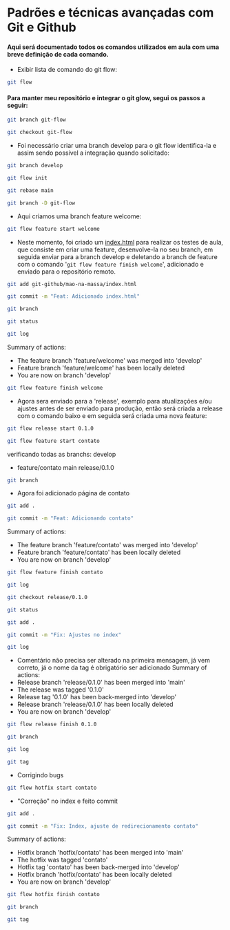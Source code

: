 # Padrões e técnicas avançadas com Git e Github

#### Aqui será documentado todos os comandos utilizados em aula com uma breve definição de cada comando.

- Exibir lista de comando do git flow:
```bash
git flow
```

#### Para manter meu repositório e integrar o git glow, segui os passos a seguir:

```bash
git branch git-flow
```
```bash
git checkout git-flow
```

- Foi necessário criar uma branch develop para o git flow identifica-la e assim sendo possível a integração quando solicitado:
```bash
git branch develop
```

```bash
git flow init
```

```bash
git rebase main
```
```bash
git branch -D git-flow
```

- Aqui criamos uma branch feature welcome:
```bash
git flow feature start welcome
```
- Neste momento, foi criado um [index.html](index.html) para realizar os testes de aula, que consiste em criar uma feature, desenvolve-la no seu branch, em seguida enviar para a branch develop e deletando a branch de feature com o comando '`git flow feature finish welcome`', adicionado e enviado para o repositório remoto.
```bash
git add git-github/mao-na-massa/index.html
```

```bash
git commit -m "Feat: Adicionado index.html"
```

```bash
git branch
```

```bash
git status
```

```bash
git log
```

Summary of actions:
- The feature branch 'feature/welcome' was merged into 'develop'
- Feature branch 'feature/welcome' has been locally deleted
- You are now on branch 'develop'
```bash
git flow feature finish welcome
```

- Agora sera enviado para a 'release', exemplo para atualizações e/ou ajustes antes de ser enviado para produção, então será criada a release com o comando baixo e em seguida será criada uma nova feature:
```bash
git flow release start 0.1.0
```

```bash
git flow feature start contato
```

verificando todas as branchs:
  develop
* feature/contato
  main
  release/0.1.0
```bash
git branch
```
- Agora foi adicionado página de contato
```bash
git add .
```

```bash
git commit -m "Feat: Adicionando contato"
```

Summary of actions:
- The feature branch 'feature/contato' was merged into 'develop'
- Feature branch 'feature/contato' has been locally deleted
- You are now on branch 'develop'

```bash
git flow feature finish contato
```

```bash
git log
```

```bash
git checkout release/0.1.0
```

```bash
git status
```

```bash
git add .
```

```bash
git commit -m "Fix: Ajustes no index"
```

```bash
git log
```

- Comentário não precisa ser alterado na primeira mensagem, já vem correto, já o nome da tag é obrigatório ser adicionado
Summary of actions:
- Release branch 'release/0.1.0' has been merged into 'main'
- The release was tagged '0.1.0'
- Release tag '0.1.0' has been back-merged into 'develop'
- Release branch 'release/0.1.0' has been locally deleted
- You are now on branch 'develop'

```bash
git flow release finish 0.1.0
```

```bash
git branch
```

```bash
git log
```

```bash
git tag
```

- Corrigindo bugs
```bash
git flow hotfix start contato
```

- "Correção" no index e feito commit
```bash
git add .
```

```bash
git commit -m "Fix: Index, ajuste de redirecionamento contato"
```

Summary of actions:
- Hotfix branch 'hotfix/contato' has been merged into 'main'
- The hotfix was tagged 'contato'
- Hotfix tag 'contato' has been back-merged into 'develop'
- Hotfix branch 'hotfix/contato' has been locally deleted
- You are now on branch 'develop'

```bash
git flow hotfix finish contato
```

```bash
git branch
```

```bash
git tag
```